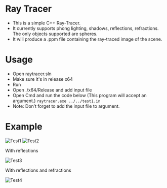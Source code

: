 # Ray Tracer

- This is a simple C++ Ray-Tracer.
- It currently supports phong lighting, shadows, reflections, refractions. The only objects supported are spheres.
- It will produce a .ppm file containing the ray-traced image of the scene.


# Usage
- Open raytracer.sln
- Make sure it's in release x64
- Run
- Open ./x64/Release and add input file
- Open Cmd and run the code below (This program will accept an argument.) 
    `raytracer.exe ../../test1.in`
- Note: Don’t forget to add the input file to argument.

# Example
![Test1](https://user-images.githubusercontent.com/36198409/77949856-4f743000-72d0-11ea-9720-0d19ddadcf21.PNG)
![Test2](https://user-images.githubusercontent.com/36198409/77949912-6ca8fe80-72d0-11ea-8ed8-d5a3f307857e.png)

With reflections

![Test3](https://user-images.githubusercontent.com/36198409/77949963-864a4600-72d0-11ea-8771-8f0730e0da8e.png)

With reflections and refractions

![Test4](https://user-images.githubusercontent.com/36198409/77950010-93ffcb80-72d0-11ea-8f40-9f4b710c0021.png)
